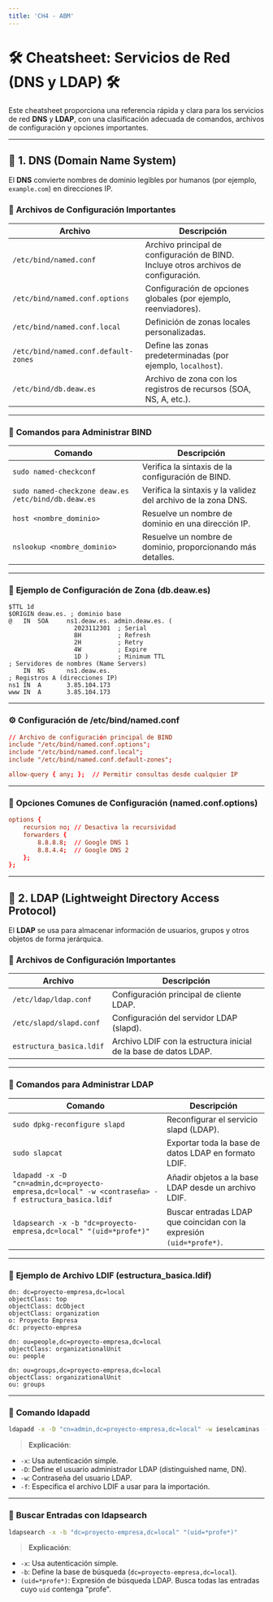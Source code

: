 ```yaml
---
title: 'CH4 - ABM'
---
```


# 🛠️ **Cheatsheet: Servicios de Red (DNS y LDAP)** 🛠️

Este cheatsheet proporciona una referencia rápida y clara para los servicios de red **DNS** y **LDAP**, con una clasificación adecuada de comandos, archivos de configuración y opciones importantes. 

---

## 🧭 **1. DNS (Domain Name System)**
El **DNS** convierte nombres de dominio legibles por humanos (por ejemplo, `example.com`) en direcciones IP.

### 📂 **Archivos de Configuración Importantes**
| **Archivo**                     | **Descripción**                                   |
|---------------------------------|-------------------------------------------------|
| `/etc/bind/named.conf`           | Archivo principal de configuración de BIND. Incluye otros archivos de configuración. |
| `/etc/bind/named.conf.options`   | Configuración de opciones globales (por ejemplo, reenviadores). |
| `/etc/bind/named.conf.local`     | Definición de zonas locales personalizadas.      |
| `/etc/bind/named.conf.default-zones` | Define las zonas predeterminadas (por ejemplo, `localhost`). |
| `/etc/bind/db.deaw.es`           | Archivo de zona con los registros de recursos (SOA, NS, A, etc.). |

---

### 🔧 **Comandos para Administrar BIND**
| **Comando**                             | **Descripción**                                      |
|---------------------------------------|---------------------------------------------------|
| `sudo named-checkconf`                | Verifica la sintaxis de la configuración de BIND.  |
| `sudo named-checkzone deaw.es /etc/bind/db.deaw.es` | Verifica la sintaxis y la validez del archivo de la zona DNS. |
| `host <nombre_dominio>`               | Resuelve un nombre de dominio en una dirección IP. |
| `nslookup <nombre_dominio>`           | Resuelve un nombre de dominio, proporcionando más detalles. |

---

### 📜 **Ejemplo de Configuración de Zona (db.deaw.es)**
```dns
$TTL 1d
$ORIGIN deaw.es. ; dominio base
@   IN  SOA     ns1.deaw.es. admin.deaw.es. (
                  2023112301  ; Serial
                  8H          ; Refresh
                  2H          ; Retry
                  4W          ; Expire
                  1D )        ; Minimum TTL
; Servidores de nombres (Name Servers)
    IN  NS      ns1.deaw.es.
; Registros A (direcciones IP)
ns1 IN  A       3.85.104.173
www IN  A       3.85.104.173
```

---

### ⚙️ **Configuración de /etc/bind/named.conf**
```conf
// Archivo de configuración principal de BIND
include "/etc/bind/named.conf.options";
include "/etc/bind/named.conf.local";
include "/etc/bind/named.conf.default-zones";

allow-query { any; };  // Permitir consultas desde cualquier IP
```

---

### 📘 **Opciones Comunes de Configuración (named.conf.options)**
```conf
options {
    recursion no; // Desactiva la recursividad
    forwarders {
        8.8.8.8;  // Google DNS 1
        8.8.4.4;  // Google DNS 2
    };
};
```

---

## 🔐 **2. LDAP (Lightweight Directory Access Protocol)**
El **LDAP** se usa para almacenar información de usuarios, grupos y otros objetos de forma jerárquica.

### 📂 **Archivos de Configuración Importantes**
| **Archivo**                     | **Descripción**                                    |
|---------------------------------|--------------------------------------------------|
| `/etc/ldap/ldap.conf`             | Configuración principal de cliente LDAP.          |
| `/etc/slapd/slapd.conf`           | Configuración del servidor LDAP (slapd).         |
| `estructura_basica.ldif`          | Archivo LDIF con la estructura inicial de la base de datos LDAP. |

---

### 🔧 **Comandos para Administrar LDAP**
| **Comando**                                   | **Descripción**                                      |
|---------------------------------------------|-----------------------------------------------------|
| `sudo dpkg-reconfigure slapd`               | Reconfigurar el servicio slapd (LDAP).               |
| `sudo slapcat`                              | Exportar toda la base de datos LDAP en formato LDIF. |
| `ldapadd -x -D "cn=admin,dc=proyecto-empresa,dc=local" -w <contraseña> -f estructura_basica.ldif` | Añadir objetos a la base LDAP desde un archivo LDIF. |
| `ldapsearch -x -b "dc=proyecto-empresa,dc=local" "(uid=*profe*)"` | Buscar entradas LDAP que coincidan con la expresión `(uid=*profe*)`. |

---

### 📜 **Ejemplo de Archivo LDIF (estructura_basica.ldif)**
```ldif
dn: dc=proyecto-empresa,dc=local
objectClass: top
objectClass: dcObject
objectClass: organization
o: Proyecto Empresa
dc: proyecto-empresa

dn: ou=people,dc=proyecto-empresa,dc=local
objectClass: organizationalUnit
ou: people

dn: ou=groups,dc=proyecto-empresa,dc=local
objectClass: organizationalUnit
ou: groups
```

---

### 🔐 **Comando ldapadd**
```bash
ldapadd -x -D "cn=admin,dc=proyecto-empresa,dc=local" -w ieselcaminas -f estructura_basica.ldif
```
> **Explicación**:  
- `-x`: Usa autenticación simple.  
- `-D`: Define el usuario administrador LDAP (distinguished name, DN).  
- `-w`: Contraseña del usuario LDAP.  
- `-f`: Especifica el archivo LDIF a usar para la importación.

---

### 📘 **Buscar Entradas con ldapsearch**
```bash
ldapsearch -x -b "dc=proyecto-empresa,dc=local" "(uid=*profe*)"
```
> **Explicación**:  
- `-x`: Usa autenticación simple.  
- `-b`: Define la base de búsqueda (`dc=proyecto-empresa,dc=local`).  
- `(uid=*profe*)`: Expresión de búsqueda LDAP. Busca todas las entradas cuyo `uid` contenga "profe".  

